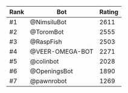Rank|Bot|Rating
---|---|---
#1|@NimsiluBot|2611
#2|@ToromBot|2555
#3|@RaspFish|2503
#4|@VEER-OMEGA-BOT|2271
#5|@colinbot|2028
#6|@OpeningsBot|1890
#7|@pawnrobot|1269
